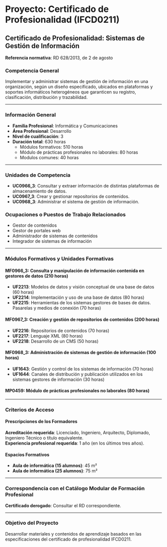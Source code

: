 # Proyecto: Certificado de Profesionalidad (IFCD0211)

## Certificado de Profesionalidad: Sistemas de Gestión de Información
**Referencia normativa**: RD 628/2013, de 2 de agosto

### Competencia General
Implementar y administrar sistemas de gestión de información en una organización, según un diseño especificado, ubicados en plataformas y soportes informáticos heterogéneos que garanticen su registro, clasificación, distribución y trazabilidad.

---

### Información General
- **Familia Profesional**: Informática y Comunicaciones
- **Área Profesional**: Desarrollo
- **Nivel de cualificación**: 3
- **Duración total**: 630 horas
  - Módulos formativos: 510 horas
  - Módulo de prácticas profesionales no laborales: 80 horas
  - Modulos comunes: 40 horas

---

### Unidades de Competencia
- **UC0966_3**: Consultar y extraer información de distintas plataformas de almacenamiento de datos.
- **UC0967_3**: Crear y gestionar repositorios de contenidos.
- **UC0968_3**: Administrar el sistema de gestión de información.

### Ocupaciones o Puestos de Trabajo Relacionados
- Gestor de contenidos
- Gestor de portales web
- Administrador de sistemas de contenidos
- Integrador de sistemas de información

---

### Módulos Formativos y Unidades Formativas
#### **MF0966_3: Consulta y manipulación de información contenida en gestores de datos** (210 horas)
- **UF2213**: Modelos de datos y visión conceptual de una base de datos (60 horas)
- **UF2214**: Implementación y uso de una base de datos (80 horas)
- **UF2215**: Herramientas de los sistemas gestores de bases de datos. Pasarelas y medios de conexión (70 horas)

#### **MF0967_3: Creación y gestión de repositorios de contenidos** (200 horas)
- **UF2216**: Repositorios de contenidos (70 horas)
- **UF2217**: Lenguaje XML (80 horas)
- **UF2218**: Desarrollo de un CMS (50 horas)

#### **MF0968_3: Administración de sistemas de gestión de información** (100 horas)
- **UF1643**: Gestión y control de los sistemas de información (70 horas)
- **UF1644**: Canales de distribución y publicación utilizados en los sistemas gestores de información (30 horas)

#### **MP0459: Módulo de prácticas profesionales no laborales** (80 horas)

---

### Criterios de Acceso
#### Prescripciones de los Formadores
**Acreditación requerida**: Licenciado, Ingeniero, Arquitecto, Diplomado, Ingeniero Técnico o título equivalente.  
**Experiencia profesional requerida**: 1 año (en los últimos tres años).

#### Espacios Formativos
- **Aula de informática (15 alumnos)**: 45 m²
- **Aula de informática (25 alumnos)**: 75 m²

---

### Correspondencia con el Catálogo Modular de Formación Profesional
**Certificado derogado**: Consultar el RD correspondiente.

---

### Objetivo del Proyecto
Desarrollar materiales y contenidos de aprendizaje basados en las especificaciones del certificado de profesionalidad IFCD0211.




